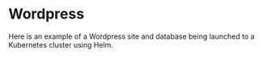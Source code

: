 # Wordpress

Here is an example of a Wordpress site and database being launched to a Kubernetes cluster using Helm. 